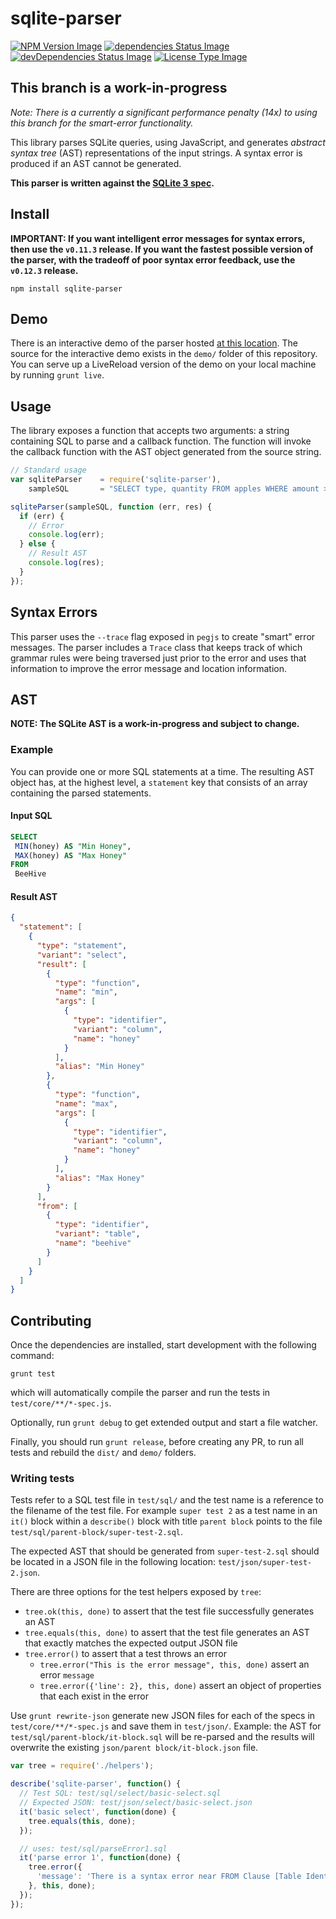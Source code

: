 # sqlite-parser

[![NPM Version Image](https://img.shields.io/npm/v/sqlite-parser.svg)](https://www.npmjs.com/package/sqlite-parser)
[![dependencies Status Image](https://img.shields.io/david/codeschool/sqlite-parser.svg)](https://github.com/codeschool/sqlite-parser/)
[![devDependencies Status Image](https://img.shields.io/david/dev/codeschool/sqlite-parser.svg)](https://github.com/codeschool/sqlite-parser/)
[![License Type Image](https://img.shields.io/github/license/codeschool/sqlite-parser.svg)](https://github.com/codeschool/sqlite-parser/blob/master/LICENSE)

## This branch is a work-in-progress
_Note: There is a currently a significant performance penalty (14x) to using this branch for the smart-error functionality._

This library parses SQLite queries, using JavaScript, and generates
_abstract syntax tree_ (AST) representations of the input strings. A
syntax error is produced if an AST cannot be generated.

**This parser is written against the [SQLite 3 spec](https://www.sqlite.org/lang.html).**

## Install

**IMPORTANT: If you want intelligent error messages for syntax errors, then use the `v0.11.3` release. If you want the fastest possible version of the parser, with the tradeoff of poor syntax error feedback, use the `v0.12.3` release.**

```
npm install sqlite-parser
```

## Demo

There is an interactive demo of the parser hosted
[at this location](http://codeschool.github.io/sqlite-parser/demo/). The source
for the interactive demo exists in the `demo/` folder of this repository. You
can serve up a LiveReload version of the demo on your local machine by running
`grunt live`.

## Usage

The library exposes a function that accepts two arguments: a string
containing SQL to parse and a callback function. The function will invoke
the callback function with the AST object generated from the source string.

``` javascript
// Standard usage
var sqliteParser    = require('sqlite-parser'),
    sampleSQL       = "SELECT type, quantity FROM apples WHERE amount > 1";

sqliteParser(sampleSQL, function (err, res) {
  if (err) {
    // Error
    console.log(err);
  } else {
    // Result AST
    console.log(res);
  }
});
```

## Syntax Errors

This parser uses the `--trace` flag exposed in `pegjs` to create "smart" error
messages. The parser includes a `Trace` class that keeps track of which grammar
rules were being traversed just prior to the error and uses that information
to improve the error message and location information.

## AST

**NOTE: The SQLite AST is a work-in-progress and subject to change.**

### Example

You can provide one or more SQL statements at a time. The resulting AST object
has, at the highest level, a `statement` key that consists of an array containing
the parsed statements.

#### Input SQL

``` sql
SELECT
 MIN(honey) AS "Min Honey",
 MAX(honey) AS "Max Honey"
FROM
 BeeHive
```

#### Result AST

``` json
{
  "statement": [
    {
      "type": "statement",
      "variant": "select",
      "result": [
        {
          "type": "function",
          "name": "min",
          "args": [
            {
              "type": "identifier",
              "variant": "column",
              "name": "honey"
            }
          ],
          "alias": "Min Honey"
        },
        {
          "type": "function",
          "name": "max",
          "args": [
            {
              "type": "identifier",
              "variant": "column",
              "name": "honey"
            }
          ],
          "alias": "Max Honey"
        }
      ],
      "from": [
        {
          "type": "identifier",
          "variant": "table",
          "name": "beehive"
        }
      ]
    }
  ]
}
```

## Contributing

Once the dependencies are installed, start development with the following command:

`grunt test`

which will automatically compile the parser and run the tests in `test/core/**/*-spec.js`.

Optionally, run `grunt debug` to get extended output and start a file watcher.

Finally, you should run `grunt release`, before creating any PR, to run all tests
and rebuild the `dist/` and `demo/` folders.

### Writing tests

Tests refer to a SQL test file in `test/sql/` and the test name is a
reference to the filename of the test file. For example `super test 2` as a test name in an `it()` block within a `describe()` block with title `parent block` points to the file `test/sql/parent-block/super-test-2.sql`.

The expected AST that should be generated from `super-test-2.sql` should
be located in a JSON file in the following location:
`test/json/super-test-2.json`.

There are three options for the test helpers exposed by `tree`:
- `tree.ok(this, done)` to assert that the test file successfully generates an AST
- `tree.equals(this, done)` to assert that the test file generates an AST that exactly matches the expected output JSON file
- `tree.error()` to assert that a test throws an error
  - `tree.error("This is the error message", this, done)` assert an error `message`
  - `tree.error({'line': 2}, this, done)` assert an object of properties that each exist in the error

Use `grunt rewrite-json` generate new JSON files for each of the specs in
`test/core/**/*-spec.js` and save them in `test/json/`. Example:
the AST for `test/sql/parent-block/it-block.sql` will be re-parsed and the
results will overwrite the existing `json/parent block/it-block.json` file.

``` javascript
var tree = require('./helpers');

describe('sqlite-parser', function() {
  // Test SQL: test/sql/select/basic-select.sql
  // Expected JSON: test/json/select/basic-select.json
  it('basic select', function(done) {
    tree.equals(this, done);
  });

  // uses: test/sql/parseError1.sql
  it('parse error 1', function(done) {
    tree.error({
      'message': 'There is a syntax error near FROM Clause [Table Identifier]'
    }, this, done);
  });
});
```
